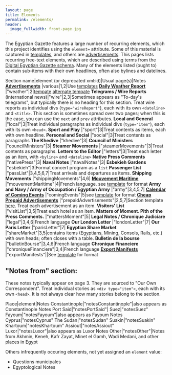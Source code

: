 ```yaml
---
layout: page
title: Elements
permalink: /elements/
header:
  image_fullwidth: front-page.jpg
---
```

The Egyptian Gazette features a large number of recurring elements, which this project identifies using the `element=` attribute. Some of this material is captured in [templates](https://dig-eg-gaz.github.io/templates/), and others are [advertisements](https://dig-eg-gaz.github.io/advertisements). This pages lists recurring free-text elements, which are described using terms from the [Digital Egyptian Gazette schema](https://dig-eg-gaz.github.io/schema/). Many of the elements listed (ought to) contain sub-items with their own headlines, often also bylines and datelines.

Section name|element (or deprecated xml:id)|Usual page(s)|Notes
**[Advertisements](https://dig-eg-gaz.github.io/advertisements/)** |various|1,2|Use [templates](https://dig-eg-gaz.github.io/advertisements/)
**[Daily Weather Report](https://dig-eg-gaz.github.io/templates/#daily-weather-report)** |"weather"|2|[tempate](https://github.com/dig-eg-gaz/boilerplates/blob/master/boilerplates-text/daily-weather-report.xml) [alternate tempate](https://github.com/dig-eg-gaz/boilerplates/blob/master/boilerplates-text/daily-weather-report-02.xml)
**Telegrams / Wire Reports** (international news)|"wire"|2,3|Sometimes appears as "To-day's telegrams", but typically there is no heading for this section. Treat wire reports as individual divs (`type="wireReport"`), each with its own `<dateline>` and `<title>`. This section is sometimes spread over two pages; when this is the case, you can use the `next` and `prev` attributes.
**Local and General** |"local"|3|Treat individual paragraphs as individual divs (`type="item"`), each with its own `<head>`.
**Sport and Play** |"sport"|3|Treat contents as items, each with own headline.
**Personal and Social** |"social"|3|Treat contents as paragraphs
**The Khedive** |"khedive"|3|
**Council of Ministers** |"councilMinisters"|3|
**Steamer Movements** |"steamerMovements"|3|Treat contents as paragraphs.
**Letters to the Editor** |"letters"|3|Treat each letter as an item, with `<byline>` and `<dateline>`
**Native Press Comments** |"nativePress"|3|
**Naval Notes** |"navalNotes"|3|
**Esbekieh Gardens** |"esbekieh"|3|Format concert program as a `list`
**Passenger List** |"passList"|3,4,5,6,7|Treat arrivals and departures as items.
**Shipping Movements** |"shippingMovements"|4,6|
**[Mouvement Maritime](https://dig-eg-gaz.github.io/templates/#mouvement-maritime)** |"mouvementMaritime"|4|French language. see [template](https://github.com/dig-eg-gaz/boilerplates/blob/master/boilerplates-text/mouvement-maritime.xml) for format
**Army and Navy / Army of Occupation / Egyptian Army** |"army"|3,4,5,7|
**[Calendar of Coming Events](https://dig-eg-gaz.github.io/templates/#calendar-of-coming-events)** |"comingEvents"|5|see [template](https://github.com/dig-eg-gaz/boilerplates/blob/master/boilerplates-text/calendar-of-coming-events.xml) for format
**[Cheap Prepaid Advertisements](https://dig-eg-gaz.github.io/templates/#cheap-prepaid-advertisements)** |"prepaidAdvertisements"|2,5,7|Section template [here](https://dig-eg-gaz.github.io/templates/#cheap-prepaid-advertisements). Treat each advertisement as an item.
**Visitors' List** |"visitList"|3,5|Treat each hotel as an item.
**Matters of Moment. Pith of the Press Comments.** |"mattersMoment"|5|
**Legal Notes / Chronique Judiciare** |"legal"|3,4,6|French language
**Our London Letter** |"londonLetter"|7|
**Our Paris Letter** |"parisLetter"|7|
**Egyptian Share Market** |"shareMarket"|3,5|contains items (Egyptians, Mining, Consols, Rails, etc.) with own heads; often closes with a table.
**Bulletin de la bourse** |"bulletinBourse"|3,4,6|French language
**Chronique Financiere** |"chroniqueFinanciere"|3,4|French language
**[Export Manifests](https://dig-eg-gaz.github.io/templates/#export-manifests)** |"exportManifests"||See [template](https://github.com/dig-eg-gaz/boilerplates/blob/master/boilerplates-text/export-manifests.xml) for format

## "Notes from" section:
These notes typically appear on page 3. They are sourced to "Our Own Correspondent". Treat individual stories as `<div type="item">`, each with its own `<head>`. It is not always clear how many stories belong to the section.

Place|element|Notes
Constantinople|"notesConstantinople"|also appears as Constantinople Notes
Port Said|"notesPortSaid"|
Suez|"notesSuez"
Fayoum|"notesFayoum"|also appears as Fayoum Notes
Cyprus|"notesCyprus"
The Sudan|"notesSudan"
Suakin|"notesSuakin"
Khartoum|"notesKhartoum"
Assiout|"notesAssiout"
Luxor|"notesLuxor"|also appears as Luxor Notes
Other|"notesOther"|Notes from Akhmin, Keneh, Kafr Zayat, Minet el Gamh, Wadi Medani, and other places in Egypt

Others infrequently occuring elements, not yet assigned an `element` value:
- Questions municipales
- Egyptological Notes
